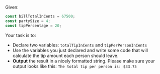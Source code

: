 Given: 
```js 
const billTotalInCents = 67500; 
const partySize = 4; 
const tipPercentage = 20; 
``` 
Your task is to: 
- Declare two variables: `totalTipInCents` and `tipPerPersonInCents` 
- Use the variables you just declared and write some code that will calculate the tip amount each person should leave. 
- **Output** the result in a nicely formatted string. Please make sure your output looks like this: `The total tip per person is: $33.75`